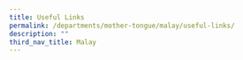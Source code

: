 ```yaml
---
title: Useful Links
permalink: /departments/mother-tongue/malay/useful-links/
description: ""
third_nav_title: Malay
---
```

